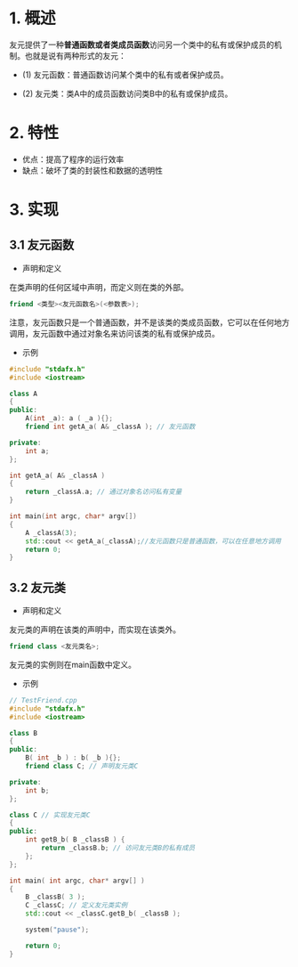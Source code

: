 # 1. 概述
友元提供了一种**普通函数或者类成员函数**访问另一个类中的私有或保护成员的机制。也就是说有两种形式的友元：

- (1) 友元函数：普通函数访问某个类中的私有或者保护成员。

- (2) 友元类：类A中的成员函数访问类B中的私有或保护成员。

# 2. 特性

- 优点：提高了程序的运行效率
- 缺点：破坏了类的封装性和数据的透明性

# 3. 实现

## 3.1 友元函数
- 声明和定义

在类声明的任何区域中声明，而定义则在类的外部。

```c++
friend <类型><友元函数名>(<参数表>);
```

注意，友元函数只是一个普通函数，并不是该类的类成员函数，它可以在任何地方调用，友元函数中通过对象名来访问该类的私有或保护成员。

- 示例
 
```c++
#include "stdafx.h"
#include <iostream>

class A
{
public:
    A(int _a): a ( _a ){};
    friend int getA_a( A& _classA ); // 友元函数

private:
    int a;
};

int getA_a( A& _classA )
{
    return _classA.a; // 通过对象名访问私有变量
}

int main(int argc, char* argv[])  
{  
    A _classA(3);  
    std::cout << getA_a(_classA);//友元函数只是普通函数，可以在任意地方调用  
    return 0;  
}  
```

## 3.2 友元类

- 声明和定义

友元类的声明在该类的声明中，而实现在该类外。

```c++
friend class <友元类名>;
```

友元类的实例则在main函数中定义。

- 示例

```c++
// TestFriend.cpp
#include "stdafx.h"
#include <iostream>

class B
{
public:
    B( int _b ) : b( _b ){};
    friend class C; // 声明友元类C

private:
    int b;
};

class C // 实现友元类C
{
public:
    int getB_b( B _classB ) {
        return _classB.b; // 访问友元类B的私有成员
    };
};

int main( int argc, char* argv[] )
{
    B _classB( 3 );
    C _classC; // 定义友元类实例
    std::cout << _classC.getB_b( _classB );

    system("pause");

    return 0;
}
```



